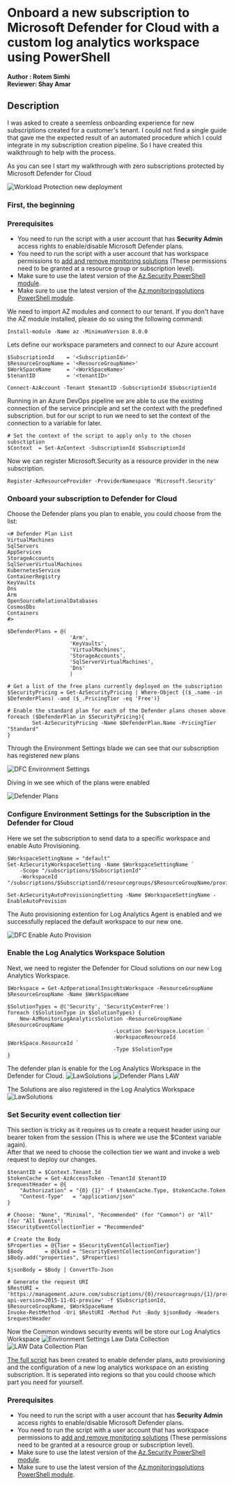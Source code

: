 # Onboard a new subscription to Microsoft Defender for Cloud with a custom log analytics workspace using PowerShell

**Author  : Rotem Simhi**  
**Reviewer: Shay Amar**

## Description

I was asked to create a seemless onboarding experience for new subscriptions created for a customer's tenant.  I could not find a single guide that gave me the expected result of an automated procedure which I could integrate in my subscription creation pipeline. So I have created this walkthrough to help with the process.

As you can see I start my walkthrough with zero subscriptions protected by Microsoft Defender for Cloud

![Workload Protection new deployment](./Screenshots/NewDeployment.jpg)

### First, the beginning 


### Prerequisites

- You need to run the script with a user account that has **Security Admin** access rights to enable/disable Microsoft Defender plans.
- You need to run the script with a user account that has workspace permissions to [add and remove monitoring solutions](https://docs.microsoft.com/en-us/azure/azure-monitor/logs/manage-access?tabs=portal#azure-rbac) (These permissions need to be granted at a resource group or subscription level).
- Make sure to use the latest version of the [Az.Security PowerShell module](https://docs.microsoft.com/powershell/module/az.security).
- Make sure to use the latest version of the [Az.monitoringsolutions PowerShell module](https://docs.microsoft.com/powershell/module/az.monitoringsolutions).


We need to import AZ modules and connect to our tenant. If you don't have the AZ module installed, please do so using the following command:

```
Install-module -Name az -MinimumVersion 8.0.0
```


Lets define our workspace parameters and connect to our Azure account

```
$SubscriptionId    = '<SubscriptionId>'
$ResourceGroupName = '<ResourceGroupName>'
$WorkSpaceName     = '<WorkSpaceName>'
$tenantID          = '<tenantID>'

Connect-AzAccount -Tenant $tenantID -SubscriptionId $SubscriptionId
```


Running in an Azure DevOps pipeline we are able to use the existing connection of the service principle and set the context with the predefined subscription. but for our script to run we need to set the context of the connection to a variable for later.

```
# Set the context of the script to apply only to the chosen subsctiption
$Context  = Set-AzContext -SubscriptionId $SubscriptionId
```


Now we can register Microsoft.Security as a resource provider in the new subscription.

```
Register-AzResourceProvider -ProviderNamespace 'Microsoft.Security'

```


### Onboard your subscription to Defender for Cloud

Choose the Defender plans you plan to enable, you could choose from the list:

```
<# Defender Plan List
VirtualMachines              
SqlServers                   
AppServices                  
StorageAccounts              
SqlServerVirtualMachines     
KubernetesService            
ContainerRegistry            
KeyVaults                    
Dns                          
Arm                          
OpenSourceRelationalDatabases
CosmosDbs                    
Containers
#>

$DefenderPlans = @(
                    'Arm',
                    'KeyVaults', 
                    'VirtualMachines', 
                    'StorageAccounts', 
                    'SqlServerVirtualMachines', 
                    'Dns'
                    )

# Get a list of the free plans currently deployed on the subscription
$SecurityPricing = Get-AzSecurityPricing | Where-Object {($_.name -in $DefenderPlans) -and ($_.PricingTier -eq 'Free')}

# Enable the standard plan for each of the Defender plans chosen above
foreach ($DefenderPlan in $SecurityPricing){
        Set-AzSecurityPricing -Name $DefenderPlan.Name -PricingTier "Standard" 
}

```

Through the Environment Settings blade we can see that our subscription has registered new plans

![DFC Environment Settings](./Screenshots/EnvironmentSettings.jpg)

Diving in we see which of the plans were enabled

![Defender Plans](./Screenshots/DefenderPlans.jpg)


### Configure Environment Settings for the Subscription in the Defender for Cloud
Here we set the subscription to send data to a specific workspace and enable Auto Provisioning.

```
$WorkspaceSettingName = "default"
Set-AzSecurityWorkspaceSetting -Name $WorkspaceSettingName `
    -Scope "/subscriptions/$SubscriptionId" `
    -WorkspaceId "/subscriptions/$SubscriptionId/resourcegroups/$ResourceGroupName/providers/microsoft.operationalinsights/workspaces/$WorkSpaceName"

Set-AzSecurityAutoProvisioningSetting -Name $WorkspaceSettingName -EnableAutoProvision
```

The Auto provisioning extention for Log Analytics Agent is enabled and we successfully replaced the default workspace to our new one.

![DFC Enable Auto Provision](./Screenshots/EnableAutoProvision.jpg)


### Enable the Log Analytics Workspace Solution
Next, we need to register the Defender for Cloud solutions on our new Log Analytics Workspace.

```
$Workspace = Get-AzOperationalInsightsWorkspace -ResourceGroupName $ResourceGroupName -Name $WorkSpaceName

$SolutionTypes = @('Security', 'SecurityCenterFree')
foreach ($SolutionType in $SolutionTypes) {
    New-AzMonitorLogAnalyticsSolution -ResourceGroupName $ResourceGroupName `
                                  -Location $workspace.Location `
                                  -WorkspaceResourceId $WorkSpace.ResourceId `
                                  -Type $SolutionType
}
```
The defender plan is enable for the Log Analytics Workspace in the Defender for Cloud.
![LawSolutions](./Screenshots/EnvironmentSettingsLaw.jpg)
![Defender Plans LAW](./Screenshots/DefenderPlansLAW.jpg)

The Solutions are also registered in the Log Analytics Workspace
![LawSolutions](./Screenshots/LawSolutions.jpg)



### Set Security event collection tier
This section is tricky as it requires us to create a request header using our bearer token from the session (This is where we use the $Context variable again).  
After that we need to choose the collection tier we want and invoke a web request to deploy our changes.

```
$tenantID = $Context.Tenant.Id
$tokenCache = Get-AzAccessToken -TenantId $tenantID
$requestHeader = @{
    "Authorization" = "{0} {1}" -f $tokenCache.Type, $tokenCache.Token
    "Content-Type"   = "application/json"
}

# Choose: "None", "Minimal", "Recommended" (for "Common") or "All" (for "All Events")
$SecurityEventCollectionTier = "Recommended"

# Create the Body
$Properties = @{Tier = $SecurityEventCollectionTier}
$Body       = @{kind = "SecurityEventCollectionConfiguration"}
$Body.add("properties", $Properties)

$jsonBody = $Body | ConvertTo-Json

# Generate the request URI
$RestURI = 'https://management.azure.com/subscriptions/{0}/resourcegroups/{1}/providers/Microsoft.OperationalInsights/Workspaces/{2}/datasources/SecurityEventCollectionConfiguration?api-version=2015-11-01-preview' -f $SubscriptionId, $ResourceGroupName, $WorkSpaceName
Invoke-RestMethod -Uri $RestURI -Method Put -Body $jsonBody -Headers $requestHeader
```

Now the Common windows security events will be store our Log Analytics Workspace
![Environment Settings Law Data Collection](./Screenshots/EnvironmentSettingsLawDataCollection.jpg)
![LAW Data Collection Plan](./Screenshots/LawDataCollectionPlan.jpg)



[The full script](./New-AzDefenderforCloudSubscription.ps1) has been created to enable defender plans, auto provisioning and the configuration of a new log analytics workspace on an existing subscription. It is seperated into regions so that you could choose which part you need for yourself.

### Prerequisites

- You need to run the script with a user account that has **Security Admin** access rights to enable/disable Microsoft Defender plans.
- You need to run the script with a user account that has workspace permissions to [add and remove monitoring solutions](https://docs.microsoft.com/en-us/azure/azure-monitor/logs/manage-access?tabs=portal#azure-rbac) (These permissions need to be granted at a resource group or subscription level).
- Make sure to use the latest version of the [Az.Security PowerShell module](https://docs.microsoft.com/powershell/module/az.security).
- Make sure to use the latest version of the [Az.monitoringsolutions PowerShell module](https://docs.microsoft.com/powershell/module/az.monitoringsolutions).
